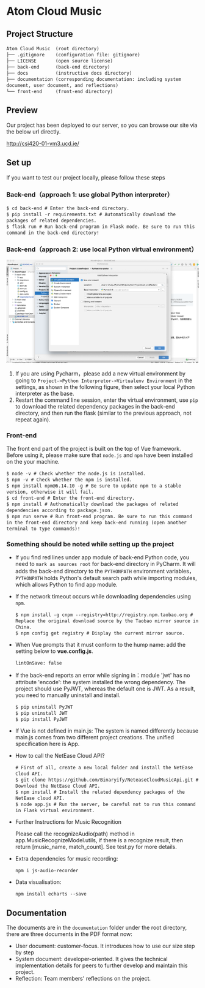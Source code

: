 # Atom Cloud Music

## Project Structure

```
Atom Cloud Music  (root directory)
├── .gitignore    (configuration file: gitignore)
├── LICENSE       (open source license)
├── back-end      (back-end directory)
├── docs          (instructive docs directory)
├── documentation (corresponding documentation: including system document, user document, and reflections)
└── front-end     (front-end directory)
```

## Preview

Our project has been deployed to our server, so you can browse our site via the below url directly.

http://csi420-01-vm3.ucd.ie/

## Set up

If you want to test our project locally, please follow these steps

### Back-end（approach 1: use global Python interpreter）

```shell
$ cd back-end # Enter the back-end directory.
$ pip install -r requirements.txt # Automatically download the packages of related dependencies.
$ flask run # Run back-end program in Flask mode. Be sure to run this command in the back-end directory!
```
### Back-end（approach 2: use local Python virtual environment）

<img src="docs/images/Pycharm build venv.png" style="zoom:50%;" />

1. If you are using Pycharm，please add a new virtual environment by going to `Project->Python Interpretor->Virtualenv Environment` in the settings, as shown in the following figure, then select your local Python interpreter as the base.
2. Restart the command line session, enter the virtual environment, use `pip` to download the related dependency packages in the back-end directory, and then run the flask (similar to the previous approach, not repeat again).

### Front-end

The front end part of the project is built on the top of Vue framework. Before using it, please make sure that `node.js` and `npm` have been installed on the your machine.

```shell
$ node -v # Check whether the node.js is installed.
$ npm -v # Check whether the npm is installed.
$ npm install npm@6.14.10 -g # Be sure to update npm to a stable version, otherwise it will fail.
$ cd front-end # Enter the front-end directory.
$ npm install # Authomatically download the packages of related dependencies according to package.json.
$ npm run serve # Run front-end program. Be sure to run this command in the front-end directory and keep back-end running (open another terminal to type commands)!
```

### Something should be noted while setting up the project

- If you find red lines under app module of back-end Python code, you need to `mark as sources root` for back-end directory in PyCharm. It will adds the back-end directory to the `PYTHONPATH` environment variables，`PYTHONPATH` holds Python's default search path while importing modules, which allows Python to find app module.

- If the network timeout occurs while downloading dependencies using `npm`.
  ```shell
  $ npm install -g cnpm --registry=http://registry.npm.taobao.org # Replace the original download source by the Taobao mirror source in China.
  $ npm config get registry # Display the current mirror source.
  ```
  
- When Vue prompts that it must conform to the hump name: add the setting below to **vue.config.js**.
  ```
  lintOnSave: false
  ```
  
- If the back-end reports an error while signing in：module 'jwt' has no attribute 'encode': the system installed the wrong dependency. The project should use PyJWT, whereas the default one is JWT. As a result, you need to manually uninstall and install.
  ```shell
  $ pip uninstall PyJWT
  $ pip uninstall JWT
  $ pip install PyJWT
  ```
  
- If Vue is not defined in main.js: The system is named differently because main.js comes from two different project creations. The unified specification here is App.
  
- How to call the NetEase Cloud API?
  ```shell
  # First of all, create a new local folder and install the NetEase Cloud API.
  $ git clone https://github.com/Binaryify/NeteaseCloudMusicApi.git # Download the NetEase Cloud API.
  $ npm install # Install the related dependency packages of the NetEase cloud API.
  $ node app.js # Run the server, be careful not to run this command in Flask virtual environment.
  ```
  
- Further Instructions for Music Recognition

  Please call the recognizeAudio(path) method in app.MusicRecognizeModel.utils, if there is a recognize result, then return [music_name, match_count]. See test.py for more details.

- Extra dependencies for music recording:

  ```shell
  npm i js-audio-recorder
  ```
  
- Data visualisation:

  ```shell
  npm install echarts --save
  ```

## Documentation

The documents are in the `documentation` folder under the root directory, there are three documents in the PDF format now:

* User document: customer-focus. It introduces how to use our size step by step
* System document: developer-oriented. It gives the technical implementation details for peers to further develop and maintain this project.
* Reflection: Team members' reflections on the project.
